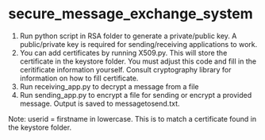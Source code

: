 # secure_message_exchange_system

1) Run python script in RSA folder to generate a private/public key. A public/private key is required for sending/receiving applications to work.
2) You can add certificates by running X509.py. This will store the certificate in the keystore folder. You must adjust this code and fill in the ceritificate information yourself. Consult cryptography library for information on how to fill certificate.
3) Run receiving_app.py to decrypt a message from a file
4) Run sending_app.py to encrypt a file for sending or encrypt a provided message. Output is saved to messagetosend.txt.

Note: userid = firstname in lowercase. This is to match a certificate found in the keystore folder.
